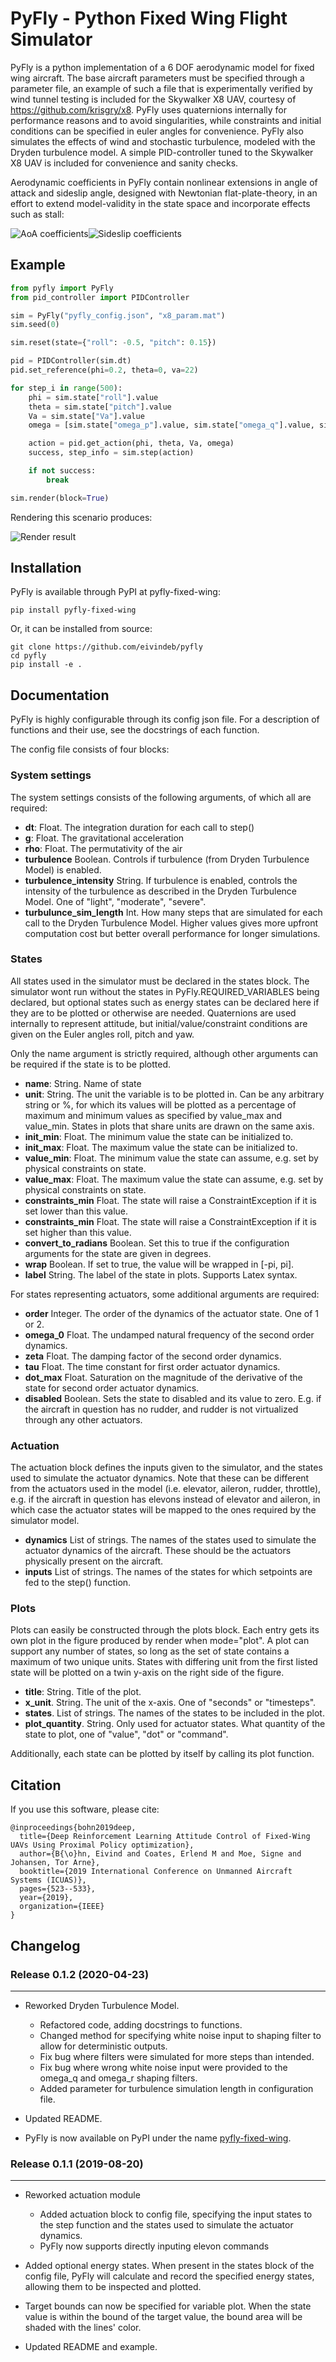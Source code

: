 # PyFly - Python Fixed Wing Flight Simulator
PyFly is a python implementation of a 6 DOF aerodynamic model for fixed wing aircraft. The base aircraft parameters must be specified through a parameter file, an example of such a file that is experimentally verified
by wind tunnel testing is included for the Skywalker X8 UAV, courtesy of <https://github.com/krisgry/x8>. PyFly uses
quaternions internally for performance reasons and to avoid singularities, while constraints and initial conditions can be
specified in euler angles for convenience. PyFly also simulates the effects of wind and stochastic turbulence, 
modeled with the Dryden turbulence model. A simple PID-controller tuned to the Skywalker X8 UAV is included for convenience
 and sanity checks.

Aerodynamic coefficients in PyFly contain nonlinear extensions in angle of attack and sideslip angle, designed with 
Newtonian flat-plate-theory, in an effort to extend model-validity in the state space and incorporate effects such as stall:

![AoA coefficients](examples/coefficients.png "Angle of attack")![Sideslip coefficients](examples/cd_beta.png "sideslip angle")

## Example

```python
from pyfly import PyFly
from pid_controller import PIDController

sim = PyFly("pyfly_config.json", "x8_param.mat")
sim.seed(0)

sim.reset(state={"roll": -0.5, "pitch": 0.15})

pid = PIDController(sim.dt)
pid.set_reference(phi=0.2, theta=0, va=22)

for step_i in range(500):
    phi = sim.state["roll"].value
    theta = sim.state["pitch"].value
    Va = sim.state["Va"].value
    omega = [sim.state["omega_p"].value, sim.state["omega_q"].value, sim.state["omega_r"].value]

    action = pid.get_action(phi, theta, Va, omega)
    success, step_info = sim.step(action)

    if not success:
        break

sim.render(block=True)
```

Rendering this scenario produces:

![Render result](examples/render.png "render result")

## Installation
PyFly is available through PyPI at pyfly-fixed-wing:
```shell
pip install pyfly-fixed-wing
```
Or, it can be installed from source:
```shell
git clone https://github.com/eivindeb/pyfly
cd pyfly
pip install -e .
```

## Documentation
PyFly is highly configurable through its config json file. For a description of functions and their use, see the 
docstrings of each function. 
 
The config file consists of four blocks:

### System settings
The system settings consists of the following arguments, of which all are required:

* **dt**: Float. The integration duration for each call to step()
* **g**: Float. The gravitational acceleration
* **rho**: Float. The permutativity of the air
* **turbulence** Boolean. Controls if turbulence (from Dryden Turbulence Model) is enabled.
* **turbulence_intensity** String. If turbulence is enabled, controls the intensity of the turbulence as described in the Dryden
Turbulence Model. One of "light", "moderate", "severe".
* **turbulunce_sim_length** Int. How many steps that are simulated for each call to the Dryden Turbulence Model. 
Higher values gives more upfront computation cost but better overall performance for longer simulations.

### States
All states used in the simulator must be declared in the states block. The simulator wont run without the states in 
PyFly.REQUIRED_VARIABLES being declared, but optional states such as energy states can be declared here if they are to
be plotted or otherwise are needed. Quaternions are used internally to represent attitude, but initial/value/constraint
conditions are given on the Euler angles roll, pitch and yaw.

Only the name argument is strictly required, although other arguments can be
required if the state is to be plotted.

* **name**: String. Name of state
* **unit**: String. The unit the variable is to be plotted in. Can be any arbitrary string or %, for which its values
will be plotted as a percentage of maximum and minimum values as specified by value_max and value_min. States in plots
that share units are drawn on the same axis.
* **init_min**: Float. The minimum value the state can be initialized to.
* **init_max**: Float. The maximum value the state can be initialized to.
* **value_min**: Float. The minimum value the state can assume, e.g. set by physical constraints on state.
* **value_max**: Float. The maximum value the state can assume, e.g. set by physical constraints on state.
* **constraints_min** Float. The state will raise a ConstraintException if it is set lower than this value.
* **constraints_min** Float. The state will raise a ConstraintException if it is set higher than this value.
* **convert_to_radians** Boolean. Set this to true if the configuration arguments for the state are given in degrees.
* **wrap** Boolean. If set to true, the value will be wrapped in [-pi, pi].
* **label** String. The label of the state in plots. Supports Latex syntax.

For states representing actuators, some additional arguments are required:
* **order** Integer. The order of the dynamics of the actuator state. One of 1 or 2.
* **omega_0** Float. The undamped natural frequency of the second order dynamics.
* **zeta** Float. The damping factor of the second order dynamics.
* **tau** Float. The time constant for first order actuator dynamics.
* **dot_max** Float. Saturation on the magnitude of the derivative of the state for second order actuator dynamics.
* **disabled** Boolean. Sets the state to disabled and its value to zero. E.g. if the aircraft in question has no rudder,
and rudder is not virtualized through any other actuators.

### Actuation
The actuation block defines the inputs given to the simulator, and the states used to simulate the actuator dynamics.
Note that these can be different from the actuators used in the model (i.e. elevator, aileron, rudder, throttle), e.g.
if the aircraft in question has elevons instead of elevator and aileron, in which case the actuator states will be 
mapped to the ones required by the simulator model.

* **dynamics** List of strings. The names of the states used to simulate the actuator dynamics of the aircraft. These should be the
actuators physically present on the aircraft.
* **inputs** List of strings. The names of the states for which setpoints are fed to the step() function.

### Plots
Plots can easily be constructed through the plots block. Each entry gets its own plot in the figure produced by render
when mode="plot". A plot can support any number of states, so long as the set of state contains a maximum of two unique units.
States with differing unit from the first listed state will be plotted on a twin y-axis on the right side of the figure.
* **title**: String. Title of the plot.
* **x_unit**. String. The unit of the x-axis. One of "seconds" or "timesteps".
* **states**. List of strings. The names of the states to be included in the plot.
* **plot_quantity**. String. Only used for actuator states. What quantity of the state to plot, one of "value", "dot"
or "command".

Additionally, each state can be plotted by itself by calling its plot function. 

## Citation
If you use this software, please cite:

```text
@inproceedings{bohn2019deep,
  title={Deep Reinforcement Learning Attitude Control of Fixed-Wing UAVs Using Proximal Policy optimization},
  author={B{\o}hn, Eivind and Coates, Erlend M and Moe, Signe and Johansen, Tor Arne},
  booktitle={2019 International Conference on Unmanned Aircraft Systems (ICUAS)},
  pages={523--533},
  year={2019},
  organization={IEEE}
}
```

## Changelog

### Release 0.1.2 (2020-04-23)

---

* Reworked Dryden Turbulence Model.
    * Refactored code, adding docstrings to functions.
    * Changed method for specifying white noise input to shaping filter to allow for deterministic outputs.
    * Fix bug where filters were simulated for more steps than intended.
    * Fix bug where wrong white noise input were provided to the omega_q and omega_r shaping filters.
    * Added parameter for turbulence simulation length in configuration file.

* Updated README.

* PyFly is now available on PyPI under the name [pyfly-fixed-wing](https://pypi.org/project/pyfly-fixed-wing/).

### Release 0.1.1 (2019-08-20)

---

* Reworked actuation module
    * Added actuation block to config file, specifying the input states to the step function and the states used
to simulate the actuator dynamics. 
    * PyFly now supports directly inputing elevon commands

* Added optional energy states. When present in the states block of the config file, PyFly will calculate and record
the specified energy states, allowing them to be inspected and plotted.

* Target bounds can now be specified for variable plot. When the state value is within the bound of the target value,
the bound area will be shaded with the lines' color.

* Updated README and example.





